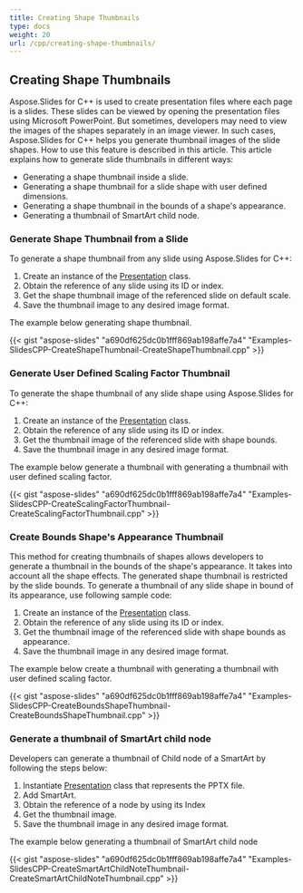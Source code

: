 ```yaml
---
title: Creating Shape Thumbnails
type: docs
weight: 20
url: /cpp/creating-shape-thumbnails/
---
```


## **Creating Shape Thumbnails**
Aspose.Slides for C++ is used to create presentation files where each page is a slides. These slides can be viewed by opening the presentation files using Microsoft PowerPoint. But sometimes, developers may need to view the images of the shapes separately in an image viewer. In such cases, Aspose.Slides for C++ helps you generate thumbnail images of the slide shapes. How to use this feature is described in this article.
This article explains how to generate slide thumbnails in different ways:

- Generating a shape thumbnail inside a slide.
- Generating a shape thumbnail for a slide shape with user defined dimensions.
- Generating a shape thumbnail in the bounds of a shape's appearance.
- Generating a thumbnail of SmartArt child node.
### **Generate Shape Thumbnail from a Slide**
To generate a shape thumbnail from any slide using Aspose.Slides for C++:

1. Create an instance of the [Presentation](http://www.aspose.com/api/net/slides/aspose.slides/presentation) class.
1. Obtain the reference of any slide using its ID or index.
1. Get the shape thumbnail image of the referenced slide on default scale.
1. Save the thumbnail image to any desired image format.

The example below generating shape thumbnail.

{{< gist "aspose-slides" "a690df625dc0b1fff869ab198affe7a4" "Examples-SlidesCPP-CreateShapeThumbnail-CreateShapeThumbnail.cpp" >}}
### **Generate User Defined Scaling Factor Thumbnail**
To generate the shape thumbnail of any slide shape using Aspose.Slides for C++:

1. Create an instance of the [Presentation](http://www.aspose.com/api/net/slides/aspose.slides/presentation) class.
1. Obtain the reference of any slide using its ID or index.
1. Get the thumbnail image of the referenced slide with shape bounds.
1. Save the thumbnail image in any desired image format.

The example below generate a thumbnail with generating a thumbnail with user defined scaling factor.

{{< gist "aspose-slides" "a690df625dc0b1fff869ab198affe7a4" "Examples-SlidesCPP-CreateScalingFactorThumbnail-CreateScalingFactorThumbnail.cpp" >}}
### **Create Bounds Shape's Appearance Thumbnail**
This method for creating thumbnails of shapes allows developers to generate a thumbnail in the bounds of the shape's appearance. It takes into account all the shape effects. The generated shape thumbnail is restricted by the slide bounds. To generate a thumbnail of any slide shape in bound of its appearance, use following sample code:

1. Create an instance of the [Presentation](http://www.aspose.com/api/net/slides/aspose.slides/presentation) class.
1. Obtain the reference of any slide using its ID or index.
1. Get the thumbnail image of the referenced slide with shape bounds as appearance.
1. Save the thumbnail image in any desired image format.

The example below create a thumbnail with generating a thumbnail with user defined scaling factor.

{{< gist "aspose-slides" "a690df625dc0b1fff869ab198affe7a4" "Examples-SlidesCPP-CreateBoundsShapeThumbnail-CreateBoundsShapeThumbnail.cpp" >}}
### **Generate a thumbnail of SmartArt child node**
Developers can generate a thumbnail of Child node of a SmartArt by following the steps below:

1. Instantiate [Presentation](http://www.aspose.com/api/net/slides/aspose.slides/presentation) class that represents the PPTX file.
1. Add SmartArt.
1. Obtain the reference of a node by using its Index
1. Get the thumbnail image.
1. Save the thumbnail image in any desired image format.

The example below generating a thumbnail of SmartArt child node

{{< gist "aspose-slides" "a690df625dc0b1fff869ab198affe7a4" "Examples-SlidesCPP-CreateSmartArtChildNoteThumbnail-CreateSmartArtChildNoteThumbnail.cpp" >}}
